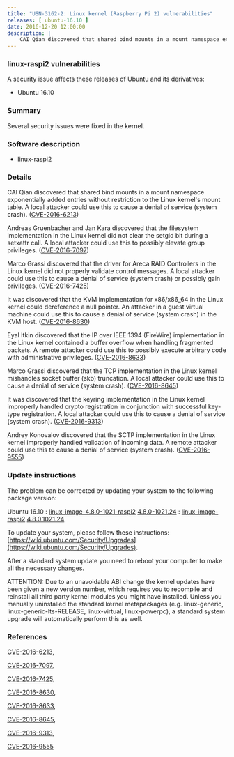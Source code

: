 ```yaml
---
title: "USN-3162-2: Linux kernel (Raspberry Pi 2) vulnerabilities"
releases: [ ubuntu-16.10 ]
date: 2016-12-20 12:00:00
description: |
    CAI Qian discovered that shared bind mounts in a mount namespace exponentially added entries without restriction to the Linux kernel&#39;s mount table. A local attacker could use this to cause a denial of service (system crash). ([CVE-2016-6213](http://people.ubuntu.com/~ubuntu-security/cve/CVE-2016-6213))
--- 
```

 
### linux-raspi2 vulnerabilities

A security issue affects these releases of Ubuntu and its derivatives:

* Ubuntu 16.10

### Summary

Several security issues were fixed in the kernel. 

### Software description

* linux-raspi2 

### Details

CAI Qian discovered that shared bind mounts in a mount namespace exponentially added entries without restriction to the Linux kernel&#39;s mount table. A local attacker could use this to cause a denial of service (system crash). ([CVE-2016-6213](http://people.ubuntu.com/~ubuntu-security/cve/CVE-2016-6213))

Andreas Gruenbacher and Jan Kara discovered that the filesystem implementation in the Linux kernel did not clear the setgid bit during a setxattr call. A local attacker could use this to possibly elevate group privileges. ([CVE-2016-7097](http://people.ubuntu.com/~ubuntu-security/cve/CVE-2016-7097))

Marco Grassi discovered that the driver for Areca RAID Controllers in the Linux kernel did not properly validate control messages. A local attacker could use this to cause a denial of service (system crash) or possibly gain privileges. ([CVE-2016-7425](http://people.ubuntu.com/~ubuntu-security/cve/CVE-2016-7425))

It was discovered that the KVM implementation for x86/x86_64 in the Linux kernel could dereference a null pointer. An attacker in a guest virtual machine could use this to cause a denial of service (system crash) in the KVM host. ([CVE-2016-8630](http://people.ubuntu.com/~ubuntu-security/cve/CVE-2016-8630))

Eyal Itkin discovered that the IP over IEEE 1394 (FireWire) implementation in the Linux kernel contained a buffer overflow when handling fragmented packets. A remote attacker could use this to possibly execute arbitrary code with administrative privileges. ([CVE-2016-8633](http://people.ubuntu.com/~ubuntu-security/cve/CVE-2016-8633))

Marco Grassi discovered that the TCP implementation in the Linux kernel mishandles socket buffer (skb) truncation. A local attacker could use this to cause a denial of service (system crash). ([CVE-2016-8645](http://people.ubuntu.com/~ubuntu-security/cve/CVE-2016-8645))

It was discovered that the keyring implementation in the Linux kernel improperly handled crypto registration in conjunction with successful key- type registration. A local attacker could use this to cause a denial of service (system crash). ([CVE-2016-9313](http://people.ubuntu.com/~ubuntu-security/cve/CVE-2016-9313))

Andrey Konovalov discovered that the SCTP implementation in the Linux kernel improperly handled validation of incoming data. A remote attacker could use this to cause a denial of service (system crash). ([CVE-2016-9555](http://people.ubuntu.com/~ubuntu-security/cve/CVE-2016-9555)) 

### Update instructions

The problem can be corrected by updating your system to the following package version:

Ubuntu 16.10
 : [linux-image-4.8.0-1021-raspi2](https://launchpad.net/ubuntu/+source/linux-raspi2) <span> [4.8.0-1021.24](https://launchpad.net/ubuntu/+source/linux-raspi2/4.8.0-1021.24) </span> 
 : [linux-image-raspi2](https://launchpad.net/ubuntu/+source/linux-raspi2) <span> [4.8.0.1021.24](https://launchpad.net/ubuntu/+source/linux-raspi2/4.8.0-1021.24) </span> 

To update your system, please follow these instructions: [https://wiki.ubuntu.com/Security/Upgrades](https://wiki.ubuntu.com/Security/Upgrades).

After a standard system update you need to reboot your computer to make all the necessary changes.

ATTENTION: Due to an unavoidable ABI change the kernel updates have been given a new version number, which requires you to recompile and reinstall all third party kernel modules you might have installed. Unless you manually uninstalled the standard kernel metapackages (e.g. linux-generic, linux-generic-lts-RELEASE, linux-virtual, linux-powerpc), a standard system upgrade will automatically perform this as well. 

### References

 [CVE-2016-6213](http://people.ubuntu.com/~ubuntu-security/cve/CVE-2016-6213), 

 [CVE-2016-7097](http://people.ubuntu.com/~ubuntu-security/cve/CVE-2016-7097), 

 [CVE-2016-7425](http://people.ubuntu.com/~ubuntu-security/cve/CVE-2016-7425), 

 [CVE-2016-8630](http://people.ubuntu.com/~ubuntu-security/cve/CVE-2016-8630), 

 [CVE-2016-8633](http://people.ubuntu.com/~ubuntu-security/cve/CVE-2016-8633), 

 [CVE-2016-8645](http://people.ubuntu.com/~ubuntu-security/cve/CVE-2016-8645), 

 [CVE-2016-9313](http://people.ubuntu.com/~ubuntu-security/cve/CVE-2016-9313), 

 [CVE-2016-9555](http://people.ubuntu.com/~ubuntu-security/cve/CVE-2016-9555)
 
